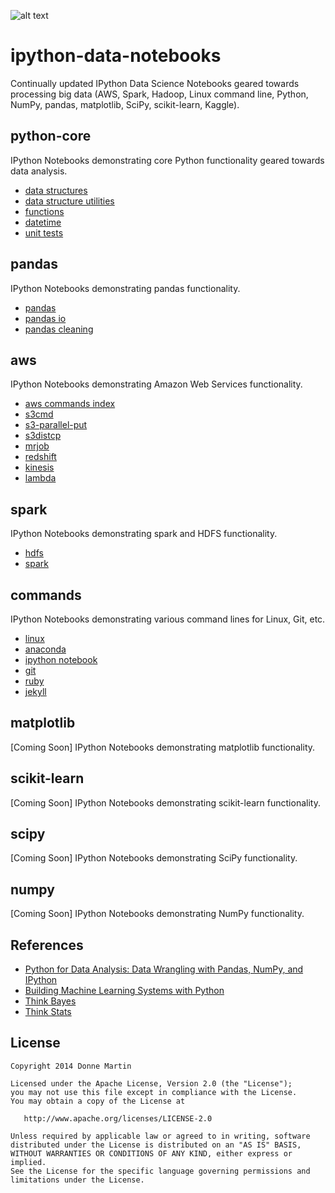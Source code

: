![alt text](http://i2.wp.com/donnemartin.com/wp-content/uploads/2015/02/ipython_notebook_cover2-e1425213196820.png)

# ipython-data-notebooks
Continually updated IPython Data Science Notebooks geared towards processing big data (AWS, Spark, Hadoop, Linux command line, Python, NumPy, pandas, matplotlib, SciPy, scikit-learn, Kaggle).

## python-core

IPython Notebooks demonstrating core Python functionality geared towards data analysis.

* [data structures](http://nbviewer.ipython.org/github/donnemartin/ipython-data-notebooks/blob/master/python-core/structs.ipynb)
* [data structure utilities](http://nbviewer.ipython.org/github/donnemartin/ipython-data-notebooks/blob/master/python-core/structs_utils.ipynb)
* [functions](http://nbviewer.ipython.org/github/donnemartin/ipython-data-notebooks/blob/master/python-core/functions.ipynb)
* [datetime](http://nbviewer.ipython.org/github/donnemartin/ipython-data-notebooks/blob/master/python-core/datetime.ipynb)
* [unit tests](http://nbviewer.ipython.org/github/donnemartin/ipython-data-notebooks/blob/master/python-core/unit_tests.ipynb)

## pandas

IPython Notebooks demonstrating pandas functionality.

* [pandas](http://nbviewer.ipython.org/github/donnemartin/ipython-data-notebooks/blob/master/pandas/pandas.ipynb)
* [pandas io](http://nbviewer.ipython.org/github/donnemartin/ipython-data-notebooks/blob/master/pandas/pandas_io.ipynb)
* [pandas cleaning](http://nbviewer.ipython.org/github/donnemartin/ipython-data-notebooks/blob/master/pandas/pandas_clean.ipynb)

## aws

IPython Notebooks demonstrating Amazon Web Services functionality.

* [aws commands index](http://nbviewer.ipython.org/github/donnemartin/ipython-data-notebooks/blob/master/aws/aws.ipynb)
* [s3cmd](http://nbviewer.ipython.org/github/donnemartin/ipython-data-notebooks/blob/master/aws/aws.ipynb#s3cmd)
* [s3-parallel-put](http://nbviewer.ipython.org/github/donnemartin/ipython-data-notebooks/blob/master/aws/aws.ipynb#s3-parallel-put)
* [s3distcp](http://nbviewer.ipython.org/github/donnemartin/ipython-data-notebooks/blob/master/aws/aws.ipynb#s3distcp)
* [mrjob](http://nbviewer.ipython.org/github/donnemartin/ipython-data-notebooks/blob/master/aws/aws.ipynb#mrjob)
* [redshift](http://nbviewer.ipython.org/github/donnemartin/ipython-data-notebooks/blob/master/aws/aws.ipynb#redshift)
* [kinesis](http://nbviewer.ipython.org/github/donnemartin/ipython-data-notebooks/blob/master/aws/aws.ipynb#kinesis)
* [lambda](http://nbviewer.ipython.org/github/donnemartin/ipython-data-notebooks/blob/master/aws/aws.ipynb#lambda)

## spark

IPython Notebooks demonstrating spark and HDFS functionality.

* [hdfs](http://nbviewer.ipython.org/github/donnemartin/ipython-data-notebooks/blob/master/spark/hdfs.ipynb)
* [spark](http://nbviewer.ipython.org/github/donnemartin/ipython-data-notebooks/blob/master/spark/spark.ipynb)

## commands

IPython Notebooks demonstrating various command lines for Linux, Git, etc.

* [linux](http://nbviewer.ipython.org/github/donnemartin/ipython-data-notebooks/blob/master/commands/linux.ipynb)
* [anaconda](http://nbviewer.ipython.org/github/donnemartin/ipython-data-notebooks/blob/master/commands/misc.ipynb#anaconda)
* [ipython notebook](http://nbviewer.ipython.org/github/donnemartin/ipython-data-notebooks/blob/master/commands/misc.ipynb#ipython-notebook)
* [git](http://nbviewer.ipython.org/github/donnemartin/ipython-data-notebooks/blob/master/commands/misc.ipynb#git)
* [ruby](http://nbviewer.ipython.org/github/donnemartin/ipython-data-notebooks/blob/master/commands/misc.ipynb#ruby)
* [jekyll](http://nbviewer.ipython.org/github/donnemartin/ipython-data-notebooks/blob/master/commands/misc.ipynb#jekyll)

## matplotlib

[Coming Soon] IPython Notebooks demonstrating matplotlib functionality.

## scikit-learn

[Coming Soon] IPython Notebooks demonstrating scikit-learn functionality.

## scipy

[Coming Soon] IPython Notebooks demonstrating SciPy functionality.

## numpy

[Coming Soon] IPython Notebooks demonstrating NumPy functionality.

## References

* [Python for Data Analysis: Data Wrangling with Pandas, NumPy, and IPython](http://www.amazon.com/Python-Data-Analysis-Wrangling-IPython/dp/1449319793)
* [Building Machine Learning Systems with Python](http://www.amazon.com/Building-Machine-Learning-Systems-Python/dp/1782161406)
* [Think Bayes](http://www.amazon.com/Think-Bayes-Allen-B-Downey/dp/1449370780)
* [Think Stats](http://www.amazon.com/Think-Stats-Allen-B-Downey/dp/1449307116)

## License

    Copyright 2014 Donne Martin

    Licensed under the Apache License, Version 2.0 (the "License");
    you may not use this file except in compliance with the License.
    You may obtain a copy of the License at

       http://www.apache.org/licenses/LICENSE-2.0

    Unless required by applicable law or agreed to in writing, software
    distributed under the License is distributed on an "AS IS" BASIS,
    WITHOUT WARRANTIES OR CONDITIONS OF ANY KIND, either express or implied.
    See the License for the specific language governing permissions and
    limitations under the License.
